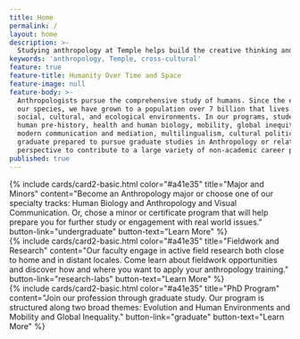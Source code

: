 ```yaml
---
title: Home
permalink: /
layout: home
description: >-
  Studying anthropology at Temple helps build the creative thinking and critical analysis abilities needed to solve complex problems in today’s world.
keywords: 'anthropology, Temple, cross-cultural'
feature: true
feature-title: Humanity Over Time and Space
feature-image: null
feature-body: >-
  Anthropologists pursue the comprehensive study of humans. Since the evolutionary origin of
  our species, we have grown to a population over 7 billion that lives in dynamic tension with our
  social, cultural, and ecological environments. In our programs, students learn about deep time,
  human pre-history, health and human biology, mobility, global inequities, cultural resilience,
  modern communication and mediation, multilingualism, cultural politics, and more. They
  graduate prepared to pursue graduate studies in Anthropology or related studies or to use this
  perspective to contribute to a large variety of non-academic career paths.
published: true
---
```


<div class="row row-wide">
  <div class="col m12 l4">{% include cards/card2-basic.html
    color="#a41e35"
    title="Major and Minors"
    content="Become an Anthropology major or choose one of our specialty tracks: Human Biology and Anthropology and Visual Communication. Or, chose a minor or certificate program that will help prepare you for further study or engagement with real world issues."
    button-link="undergraduate"
    button-text="Learn More" %}
  </div>
  <div class="row row-wide">
    <div class="col m12 l4">{% include cards/card2-basic.html
      color="#a41e35"
      title="Fieldwork and Research"
      content="Our faculty engage in active field research both close to home and in distant locales. Come learn about fieldwork opportunities and discover how and where you want to apply your anthropology training."
      button-link="research-labs"
      button-text="Learn More" %}
    </div>
    <div class="row row-wide">
      <div class="col m12 l4">{% include cards/card2-basic.html
        color="#a41e35"
        title="PhD Program"
        content="Join our profession through graduate study. Our program is structured along two broad themes: Evolution and Human Environments and Mobility and Global Inequality."
        button-link="graduate"
        button-text="Learn More" %}
      </div>
</div>
